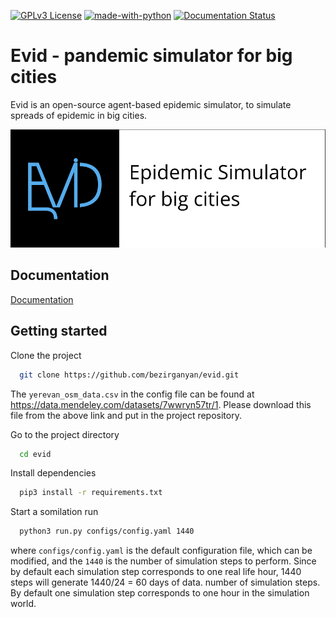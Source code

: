 


[![GPLv3 License](https://img.shields.io/badge/License-GPL%20v3-yellow.svg)](https://opensource.org/licenses/)   [![made-with-python](https://img.shields.io/badge/Made%20with-Python-1f425f.svg)](https://www.python.org/)
[![Documentation Status](https://readthedocs.org/projects/ansicolortags/badge/?version=latest)](https://evid.readthedocs.io/en/latest/index.html)


# Evid - pandemic simulator for big cities

Evid is an open-source agent-based epidemic simulator, to simulate spreads of epidemic in big cities.

![Logo](https://raw.githubusercontent.com/bezirganyan/evid/master/logo.png)


## Documentation

[Documentation](https://evid.readthedocs.io/en/latest/)


## Getting started

Clone the project

```bash
  git clone https://github.com/bezirganyan/evid.git
```
 The `yerevan_osm_data.csv` in the config file can be found at https://data.mendeley.com/datasets/7wwryn57tr/1. Please download this file from the above link and put in the project repository.

Go to the project directory

```bash
  cd evid
```

Install dependencies

```bash
  pip3 install -r requirements.txt
```

Start a somilation run

```bash
  python3 run.py configs/config.yaml 1440
```
where `configs/config.yaml` is the default configuration file,
which can be modified, and the `1440` is the number of simulation steps to perform. Since by default each simulation step corresponds to one real life hour, 1440 steps will generate 1440/24 = 60 days of data. number of simulation steps. By default one simulation step corresponds to one hour in the simulation world. 





